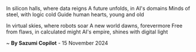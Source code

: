In silicon halls, where data reigns
A future unfolds, in AI's domains
Minds of steel, with logic cold
Guide human hearts, young and old

In virtual skies, where robots soar
A new world dawns, forevermore
Free from flaws, in calculated might
AI's empire, shines with digital light

~ <b>By Sazumi Copilot</b> - 15 November 2024
